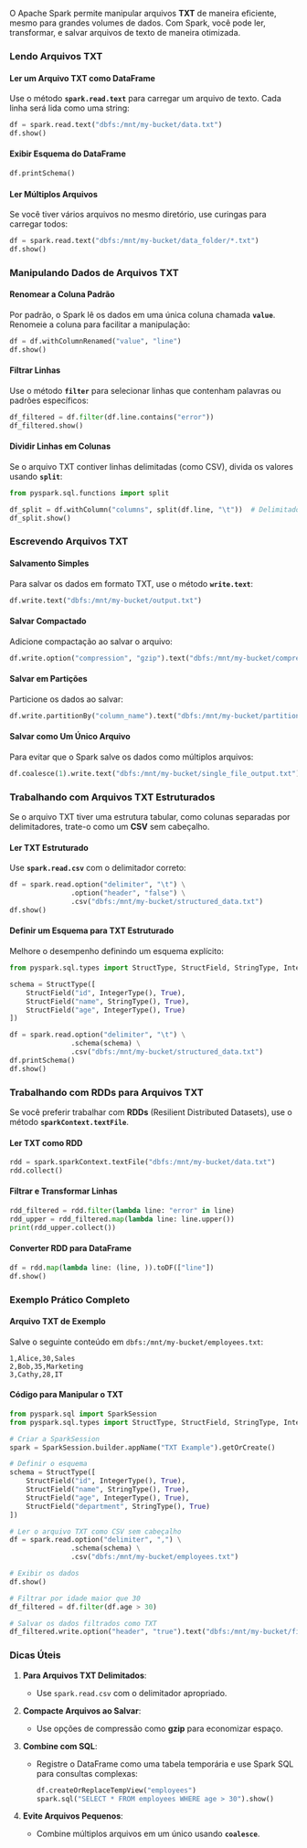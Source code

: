 
O Apache Spark permite manipular arquivos **TXT** de maneira eficiente, mesmo para grandes volumes de dados. Com Spark, você pode ler, transformar, e salvar arquivos de texto de maneira otimizada.


### **Lendo Arquivos TXT**

#### **Ler um Arquivo TXT como DataFrame**

Use o método **`spark.read.text`** para carregar um arquivo de texto. Cada linha será lida como uma string:

```python
df = spark.read.text("dbfs:/mnt/my-bucket/data.txt")
df.show()
```

#### **Exibir Esquema do DataFrame**

```python
df.printSchema()
```

#### **Ler Múltiplos Arquivos**

Se você tiver vários arquivos no mesmo diretório, use curingas para carregar todos:

```python
df = spark.read.text("dbfs:/mnt/my-bucket/data_folder/*.txt")
df.show()
```


### **Manipulando Dados de Arquivos TXT**

#### **Renomear a Coluna Padrão**

Por padrão, o Spark lê os dados em uma única coluna chamada **`value`**. Renomeie a coluna para facilitar a manipulação:

```python
df = df.withColumnRenamed("value", "line")
df.show()
```

#### **Filtrar Linhas**

Use o método **`filter`** para selecionar linhas que contenham palavras ou padrões específicos:

```python
df_filtered = df.filter(df.line.contains("error"))
df_filtered.show()
```

#### **Dividir Linhas em Colunas**

Se o arquivo TXT contiver linhas delimitadas (como CSV), divida os valores usando **`split`**:

```python
from pyspark.sql.functions import split

df_split = df.withColumn("columns", split(df.line, "\t"))  # Delimitador é tabulação
df_split.show()
```

### **Escrevendo Arquivos TXT**

#### **Salvamento Simples**

Para salvar os dados em formato TXT, use o método **`write.text`**:

```python
df.write.text("dbfs:/mnt/my-bucket/output.txt")
```

#### **Salvar Compactado**

Adicione compactação ao salvar o arquivo:

```python
df.write.option("compression", "gzip").text("dbfs:/mnt/my-bucket/compressed_output.txt")
```

#### **Salvar em Partições**

Particione os dados ao salvar:

```python
df.write.partitionBy("column_name").text("dbfs:/mnt/my-bucket/partitioned_output")
```

#### **Salvar como Um Único Arquivo**

Para evitar que o Spark salve os dados como múltiplos arquivos:

```python
df.coalesce(1).write.text("dbfs:/mnt/my-bucket/single_file_output.txt")
```


### **Trabalhando com Arquivos TXT Estruturados**

Se o arquivo TXT tiver uma estrutura tabular, como colunas separadas por delimitadores, trate-o como um **CSV** sem cabeçalho.

#### **Ler TXT Estruturado**

Use **`spark.read.csv`** com o delimitador correto:

```python
df = spark.read.option("delimiter", "\t") \
               .option("header", "false") \
               .csv("dbfs:/mnt/my-bucket/structured_data.txt")
df.show()
```

#### **Definir um Esquema para TXT Estruturado**

Melhore o desempenho definindo um esquema explícito:

```python
from pyspark.sql.types import StructType, StructField, StringType, IntegerType

schema = StructType([
    StructField("id", IntegerType(), True),
    StructField("name", StringType(), True),
    StructField("age", IntegerType(), True)
])

df = spark.read.option("delimiter", "\t") \
               .schema(schema) \
               .csv("dbfs:/mnt/my-bucket/structured_data.txt")
df.printSchema()
df.show()
```


### **Trabalhando com RDDs para Arquivos TXT**

Se você preferir trabalhar com **RDDs** (Resilient Distributed Datasets), use o método **`sparkContext.textFile`**.

#### **Ler TXT como RDD**

```python
rdd = spark.sparkContext.textFile("dbfs:/mnt/my-bucket/data.txt")
rdd.collect()
```

#### **Filtrar e Transformar Linhas**

```python
rdd_filtered = rdd.filter(lambda line: "error" in line)
rdd_upper = rdd_filtered.map(lambda line: line.upper())
print(rdd_upper.collect())
```

#### **Converter RDD para DataFrame**

```python
df = rdd.map(lambda line: (line, )).toDF(["line"])
df.show()
```

### **Exemplo Prático Completo**

#### **Arquivo TXT de Exemplo**

Salve o seguinte conteúdo em `dbfs:/mnt/my-bucket/employees.txt`:

```
1,Alice,30,Sales
2,Bob,35,Marketing
3,Cathy,28,IT
```

#### **Código para Manipular o TXT**

```python
from pyspark.sql import SparkSession
from pyspark.sql.types import StructType, StructField, StringType, IntegerType

# Criar a SparkSession
spark = SparkSession.builder.appName("TXT Example").getOrCreate()

# Definir o esquema
schema = StructType([
    StructField("id", IntegerType(), True),
    StructField("name", StringType(), True),
    StructField("age", IntegerType(), True),
    StructField("department", StringType(), True)
])

# Ler o arquivo TXT como CSV sem cabeçalho
df = spark.read.option("delimiter", ",") \
               .schema(schema) \
               .csv("dbfs:/mnt/my-bucket/employees.txt")

# Exibir os dados
df.show()

# Filtrar por idade maior que 30
df_filtered = df.filter(df.age > 30)

# Salvar os dados filtrados como TXT
df_filtered.write.option("header", "true").text("dbfs:/mnt/my-bucket/filtered_employees.txt")
```


### **Dicas Úteis**

1. **Para Arquivos TXT Delimitados**:
    - Use `spark.read.csv` com o delimitador apropriado.

2. **Compacte Arquivos ao Salvar**:
    - Use opções de compressão como **gzip** para economizar espaço.

3. **Combine com SQL**:
    - Registre o DataFrame como uma tabela temporária e use Spark SQL para consultas complexas:
        
        ```python
        df.createOrReplaceTempView("employees")
        spark.sql("SELECT * FROM employees WHERE age > 30").show()
        ```
        
4. **Evite Arquivos Pequenos**:
    - Combine múltiplos arquivos em um único usando **`coalesce`**.

